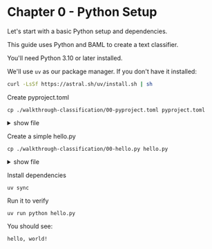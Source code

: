 # Chapter 0 - Python Setup

Let's start with a basic Python setup and dependencies.

This guide uses Python and BAML to create a text classifier.

You'll need Python 3.10 or later installed.

We'll use `uv` as our package manager. If you don't have it installed:

```bash
curl -LsSf https://astral.sh/uv/install.sh | sh
```


Create pyproject.toml

    cp ./walkthrough-classification/00-pyproject.toml pyproject.toml

<details>
<summary>show file</summary>

```toml
// ./walkthrough-classification/00-pyproject.toml
[project]
name = "large-scale-classification"
version = "0.1.0"
description = "A walkthrough for building a large-scale text classifier"
readme = "README.md"
requires-python = ">=3.10"
dependencies = [
    "python-dotenv>=1.1.0",
]
```

</details>

Create a simple hello.py

    cp ./walkthrough-classification/00-hello.py hello.py

<details>
<summary>show file</summary>

```py
// ./walkthrough-classification/00-hello.py
def main():
    print("hello, world!")

if __name__ == "__main__":
    main()
```

</details>

Install dependencies

    uv sync

Run it to verify

    uv run python hello.py

You should see:

    hello, world!

